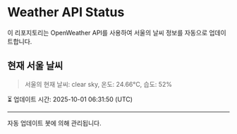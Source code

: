 
# Weather API Status

이 리포지토리는 OpenWeather API를 사용하여 서울의 날씨 정보를 자동으로 업데이트합니다.

## 현재 서울 날씨
> 서울의 현재 날씨: clear sky, 온도: 24.66°C, 습도: 52%

⏳ 업데이트 시간: 2025-10-01 06:31:50 (UTC)

---
자동 업데이트 봇에 의해 관리됩니다.
